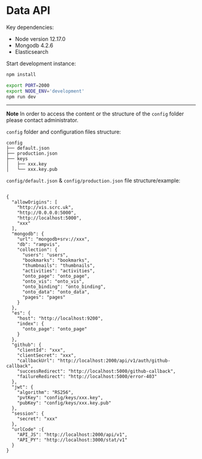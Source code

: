 
# Data API

Key dependencies:

- Node version 12.17.0
- Mongodb 4.2.6
- Elasticsearch

Start development instance:

```bash
npm install

export PORT=2000
export NODE_ENV='development'
npm run dev
```


---

**Note** In order to access the content or the structure of the `config` folder please contact administrator.


`config` folder and configuration files structure:

```
config
├── default.json
├── production.json
├── keys
│   ├── xxx.key            
│   └── xxx.key.pub

```

`config/default.json` & `config/production.json` file structure/example:

```

{
  "allowOrigins": [
    "http://vis.scrc.uk",
    "http://0.0.0.0:5000",
    "http://localhost:5000",
    "xxx"
  ],
  "mongodb": {
    "url": "mongodb+srv://xxx",
    "db": "rampvis",
    "collection": {
      "users": "users",
      "bookmarks": "bookmarks",
      "thumbnails": "thumbnails",
      "activities": "activities",
      "onto_page": "onto_page",
      "onto_vis": "onto_vis",
      "onto_binding": "onto_binding",
      "onto_data": "onto_data",
      "pages": "pages"
    }
  },
  "es": {
    "host": "http://localhost:9200",
    "index": {
      "onto_page": "onto_page"
    }
  },
  "github": {
    "clientId": "xxx",
    "clientSecret": "xxx",
    "callbackUrl": "http://localhost:2000/api/v1/auth/github-callback",
    "successRedirect": "http://localhost:5000/github-callback",
    "failureRedirect": "http://localhost:5000/error-403"
  },
  "jwt": {
    "algorithm": "RS256",
    "pvtKey": "config/keys/xxx.key",
    "pubKey": "config/keys/xxx.key.pub"
  },
  "session": {
    "secret": "xxx"
  },
  "urlCode" :{
    "API_JS": "http://localhost:2000/api/v1",
    "API_PY": "http://localhost:3000/stat/v1"
  }
}
```
